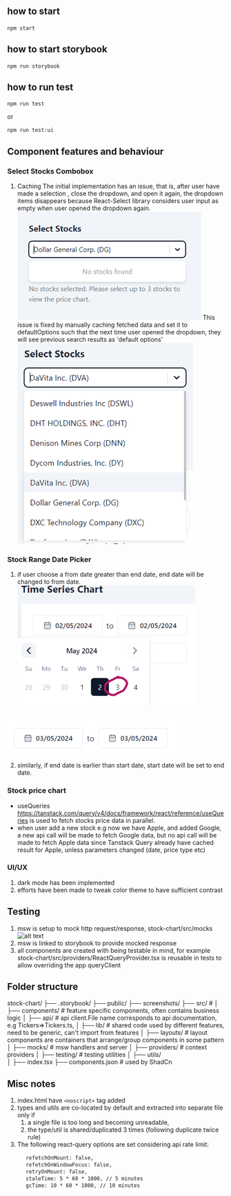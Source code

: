 ## how to start

```
npm start
```

## how to start storybook

```
npm run storybook
```

## how to run test

```
npm run test
```

or

```
npm run test:ui
```

## Component features and behaviour

### Select Stocks Combobox

1. Caching
   The initial implementation has an issue, that is, after user have made a selection , close the dropdown, and open it again, the dropdown items disappears because React-Select library considers user input as empty when user opened the dropdown again.
   ![alt text](screenshots/image.png)
   This issue is fixed by manually caching fetched data and set it to defaultOptions such that the next time user opened the dropdown, they will see previous search results as 'default options'
   ![alt text](screenshots/image3.png)

### Stock Range Date Picker

1. if user choose a from date greater than end date, end date will be changed to from date. ![alt text](screenshots/image1.png)

## ![alt text](screenshots/image5.png)

2.  similarly, if end date is earlier than start date, start date will be set to end date.

### Stock price chart

- useQueries https://tanstack.com/query/v4/docs/framework/react/reference/useQueries is used to fetch stocks price data in parallel.
- when user add a new stock e.g now we have Apple, and added Google, a new api call will be made to fetch Google data, but no api call will be made to fetch Apple data since Tanstack Query already have cached result for Apple, unless parameters changed (date, price type etc)


### UI/UX
1. dark mode has been implemented
2. efforts have been made to tweak color theme to have sufficient contrast

## Testing

1. msw is setup to mock http request/response, stock-chart/src/mocks
   ![alt text](image.png)
2. msw is linked to storybook to provide mocked response
3. all components are created with being testable in mind, for example stock-chart/src/providers/ReactQueryProvider.tsx is reusable in tests to allow overriding the app queryClient

## Folder structure

stock-chart/
├── .storybook/
├── public/
├── screenshots/
├── src/ #
│ ├── components/ # feature specific components, often contains business logic
│ ├── api/ # api client.File name corresponds to api documentation, e.g Tickers=>Tickers.ts,
│ ├── lib/ # shared code used by different features, need to be generic, can't import from features
│ ├── layouts/ # layout components are containers that arrange/group components in some pattern
│ ├── mocks/ # msw handlers and server
│ ├── providers/ # context providers
│ ├── testing/ # testing utilities
│ ├── utils/  
│ ├── index.tsx
├── components.json # used by ShadCn

## Misc notes

1. index.html have `<noscript>` tag added
2. types and utils are co-located by default and extracted into separate file only if
   1. a single file is too long and becoming unreadable,
   2. the type/util is shared/duplicated 3 times (following duplicate twice rule)
3. The following react-query options are set considering api rate limit:

```
      refetchOnMount: false,
      refetchOnWindowFocus: false,
      retryOnMount: false,
      staleTime: 5 * 60 * 1000, // 5 minutes
      gcTime: 10 * 60 * 1000, // 10 minutes
```

